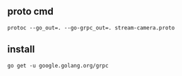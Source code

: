 ## proto cmd
    protoc --go_out=. --go-grpc_out=. stream-camera.proto

## install
    go get -u google.golang.org/grpc